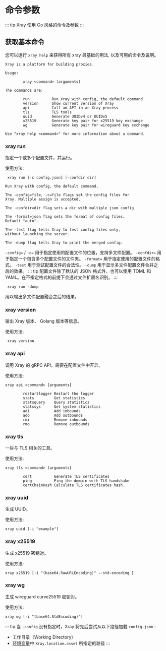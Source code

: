 # 命令参数

::: tip
Xray 使用 Go 风格的命令及参数
:::

## 获取基本命令

您可以运行 `xray help` 来获得所有 xray 最基础的用法, 以及可用的命令及说明。

```
Xray is a platform for building proxies.

Usage:

        xray <command> [arguments]

The commands are:

        run          Run Xray with config, the default command
        version      Show current version of Xray
        api          Call an API in an Xray process
        tls          TLS tools
        uuid         Generate UUIDv4 or UUIDv5
        x25519       Generate key pair for x25519 key exchange
        wg           Generate key pair for wireguard key exchange

Use "xray help <command>" for more information about a command.

```

### xray run

指定一个或多个配置文件，并运行。

使用方法:

```
 xray run [-c config.json] [-confdir dir]
```

```
Run Xray with config, the default command.

The -config=file, -c=file flags set the config files for 
Xray. Multiple assign is accepted.

The -confdir=dir flag sets a dir with multiple json config

The -format=json flag sets the format of config files. 
Default "auto".

The -test flag tells Xray to test config files only, 
without launching the server.

The -dump flag tells Xray to print the merged config.
```
`-config=` / `-c=` 用于指定使用的配置文件的位置，支持多文件配置。
`-confdir=` 用于指定一个包含多个配置文件的文件夹。
`-format=` 用于指定使用的配置文件的格式。
`-test` 用于测试配置文件的合法性。
`-dump` 用于显示多文件配置文件合并之后的效果。
::: tip
配置文件除了默认的 JSON 格式外，也可以使用 TOML 和 YAML。在不指定格式的前提下会通过文件扩展名识别。
:::

```
 xray run -dump
```

用以输出多文件配置融合之后的结果。

### xray version

输出 Xray 版本、 Golang 版本等信息。

使用方法:

```
 xray version
```

### xray api

调用 Xray 的 gRPC API，需要在配置文件中开启。

使用方法:

```
xray api <command> [arguments]
```

```
        restartlogger Restart the logger
        stats         Get statistics
        statsquery    Query statistics
        statssys      Get system statistics
        adi           Add inbounds
        ado           Add outbounds
        rmi           Remove inbounds
        rmo           Remove outbounds
```

### xray tls

一些与 TLS 相关的工具。

使用方法:

```
xray tls <command> [arguments]
```

```
        cert          Generate TLS certificates
        ping          Ping the domain with TLS handshake
        certChainHash Calculate TLS certificates hash.
```

### xray uuid
生成 UUID。

使用方法:

```
xray uuid [-i "example"]
```

### xray x25519
生成 x25519 密钥对。

使用方法:

```
xray x25519 [-i "(base64.RawURLEncoding)" --std-encoding ]
```

### xray wg
生成 wireguard curve25519 密钥对。

使用方法:

```
xray wg [-i "(base64.StdEncoding)"]
```

::: tip
当 `-config` 没有指定时，Xray 将先后尝试从以下路径加载 `config.json` :

- 工作目录（Working Directory）
- [环境变量](../config/features/env.md#资源文件路径)中 `Xray.location.asset` 所指定的路径
  :::


